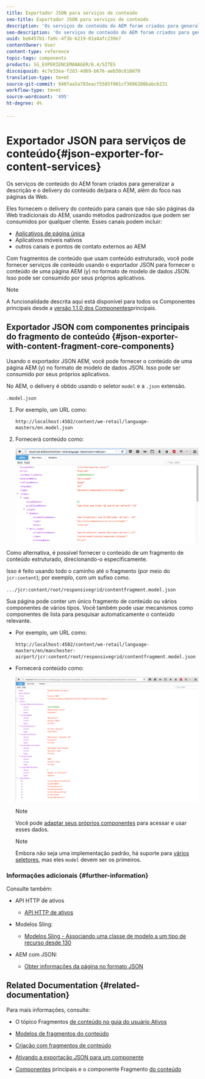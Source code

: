 ```yaml
---
title: Exportador JSON para serviços de conteúdo
seo-title: Exportador JSON para serviços de conteúdo
description: 'Os serviços de conteúdo do AEM foram criados para generalizar a descrição e o delivery do conteúdo de/para o AEM, além do foco nas páginas da Web. Eles fornecem o delivery do conteúdo para canais que não são páginas da Web tradicionais do AEM, usando métodos padronizados que podem ser consumidos por qualquer cliente. '
seo-description: 'Os serviços de conteúdo do AEM foram criados para generalizar a descrição e o delivery do conteúdo de/para o AEM, além do foco nas páginas da Web. Eles fornecem o delivery do conteúdo para canais que não são páginas da Web tradicionais do AEM, usando métodos padronizados que podem ser consumidos por qualquer cliente. '
uuid: be6457b1-fa9c-4f3b-b219-01a4afc239e7
contentOwner: User
content-type: reference
topic-tags: components
products: SG_EXPERIENCEMANAGER/6.4/SITES
discoiquuid: 4c7e33ea-f2d3-4d69-b676-aeb50c610d70
translation-type: tm+mt
source-git-commit: 940faa5a783eacf5505f001cf3696200babc6231
workflow-type: tm+mt
source-wordcount: '495'
ht-degree: 4%

---
```



# Exportador JSON para serviços de conteúdo{#json-exporter-for-content-services}

Os serviços de conteúdo do AEM foram criados para generalizar a descrição e o delivery do conteúdo de/para o AEM, além do foco nas páginas da Web.

Eles fornecem o delivery do conteúdo para canais que não são páginas da Web tradicionais do AEM, usando métodos padronizados que podem ser consumidos por qualquer cliente. Esses canais podem incluir:

* [Aplicativos de página única](spa-walkthrough.md)
* Aplicativos móveis nativos
* outros canais e pontos de contato externos ao AEM

Com fragmentos de conteúdo que usam conteúdo estruturado, você pode fornecer serviços de conteúdo usando o exportador JSON para fornecer o conteúdo de uma página AEM (y) no formato de modelo de dados JSON. Isso pode ser consumido por seus próprios aplicativos.

>[!NOTE]
>
>A funcionalidade descrita aqui está disponível para todos os Componentes principais desde a [versão 1.1.0 dos Componentes](https://docs.adobe.com/content/docs/en/core-components/v1.html)principais.

## Exportador JSON com componentes principais do fragmento de conteúdo {#json-exporter-with-content-fragment-core-components}

Usando o exportador JSON AEM, você pode fornecer o conteúdo de uma página AEM (y) no formato de modelo de dados JSON. Isso pode ser consumido por seus próprios aplicativos.

No AEM, o delivery é obtido usando o seletor `model` e a `.json` extensão.

`.model.json`

1. Por exemplo, um URL como:

   ```shell
   http://localhost:4502/content/we-retail/language-masters/en.model.json
   ```

1. Fornecerá conteúdo como:

   ![chlimage_1-192](assets/chlimage_1-192.png)

Como alternativa, é possível fornecer o conteúdo de um fragmento de conteúdo estruturado, direcionando-o especificamente.

Isso é feito usando todo o caminho até o fragmento (por meio do `jcr:content`); por exemplo, com um sufixo como.

`.../jcr:content/root/responsivegrid/contentfragment.model.json`

Sua página pode conter um único fragmento de conteúdo ou vários componentes de vários tipos. Você também pode usar mecanismos como componentes de lista para pesquisar automaticamente o conteúdo relevante.

* Por exemplo, um URL como:

   ```shell
   http://localhost:4502/content/we-retail/language-masters/en/manchester-airport/jcr:content/root/responsivegrid/contentfragment.model.json
   ```

* Fornecerá conteúdo como:

   ![chlimage_1-193](assets/chlimage_1-193.png)

   >[!NOTE]
   >
   >Você pode [adaptar seus próprios componentes](/help/sites-developing/json-exporter-components.md) para acessar e usar esses dados.

   >[!NOTE]
   >
   >Embora não seja uma implementação padrão, há suporte para [vários seletores,](json-exporter-components.md#multiple-selectors) mas eles `model` devem ser os primeiros.

### Informações adicionais {#further-information}

Consulte também:

* API HTTP de ativos

   * [API HTTP de ativos](/help/assets/mac-api-assets.md)

* Modelos Sling:

   * [Modelos Sling - Associando uma classe de modelo a um tipo de recurso desde 130](https://sling.apache.org/documentation/bundles/models.html#associating-a-model-class-with-a-resource-type-since-130)

* AEM com JSON:

   * [Obter informações da página no formato JSON](/help/sites-developing/pageinfo.md)

## Related Documentation {#related-documentation}

Para mais informações, consulte:

* O tópico Fragmentos [de conteúdo no guia do usuário Ativos](https://helpx.adobe.com/experience-manager/6-4/assets/user-guide.html?topic=/experience-manager/6-4/assets/morehelp/content-fragments.ug.js)

* [Modelos de fragmentos do conteúdo](/help/assets/content-fragments-models.md)
* [Criação com fragmentos de conteúdo](/help/sites-authoring/content-fragments.md)
* [Ativando a exportação JSON para um componente](/help/sites-developing/json-exporter-components.md)

* [Componentes](https://docs.adobe.com/content/help/br/experience-manager-core-components/using/introduction.html) principais e o componente Fragmento [do conteúdo](https://helpx.adobe.com/experience-manager/core-components/using/content-fragment-component.html)

